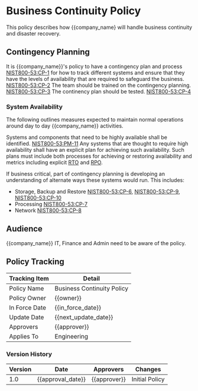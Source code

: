 # Business Continuity Policy

This policy describes how {{company_name} will handle business continuity and disaster recovery.

## Contingency Planning

It is {{company_name}}'s policy to have a contingency plan and process [NIST800-53:CP-1](https://nvd.nist.gov/800-53/Rev4/control/CP-1) for how to track different systems and ensure that they have the levels of availability that are required to safeguard the business.  [NIST800-53:CP-2](https://nvd.nist.gov/800-53/Rev4/control/CP-2)  The team should be trained on the contingency planning. [NIST800-53:CP-3](https://nvd.nist.gov/800-53/Rev4/control/CP-3) The continency plan should be tested. [NIST800-53:CP-4](https://nvd.nist.gov/800-53/Rev4/control/CP-4)

### System Availability

The following outlines measures expected to maintain normal operations around day to day {{company_name}} activities.

Systems and components that need to be highly available shall be identified.  [NIST800-53:PM-11](https://nvd.nist.gov/800-53/Rev4/control/PM-11)  Any systems that are thought to require high availability shall have an explicit plan for achieving such availability.  Such plans must include both processes for achieving or restoring availability and metrics including explicit [RTO](https://en.wikipedia.org/wiki/Disaster_recovery#Recovery_time_objective) and [RPO](https://en.wikipedia.org/wiki/Disaster_recovery#Recovery_Point_Objective).

If business critical, part of contingency planning is developing an understanding of alternate ways these systems would run.  This includes: 
* Storage, Backup and Restore [NIST800-53:CP-6](https://nvd.nist.gov/800-53/Rev4/control/CP-6), [NIST800-53:CP-9](https://nvd.nist.gov/800-53/Rev4/control/CP-9), [NIST800-53:CP-10](https://nvd.nist.gov/800-53/Rev4/control/CP-10)
* Processing [NIST800-53:CP-7](https://nvd.nist.gov/800-53/Rev4/control/CP-7)
* Network [NIST800-53:CP-8](https://nvd.nist.gov/800-53/Rev4/control/CP-8)

## Audience

{{company_name}} IT, Finance and Admin need to be aware of the policy.

## Policy Tracking

| Tracking Item   | Detail |
|-----------------|--------|
| Policy Name     | Business Continuity Policy |
| Policy Owner    | {{owner}}  |
| In Force Date   | {{in_force_date}} |
| Update Date     | {{next_update_date}} |
| Approvers       | {{approver}} |
| Applies To      | Engineering |

### Version History

| Version | Date | Approvers | Changes |
|--|--|--|--|
| 1.0 | {{approval_date}} | {{approver}} | Initial Policy |